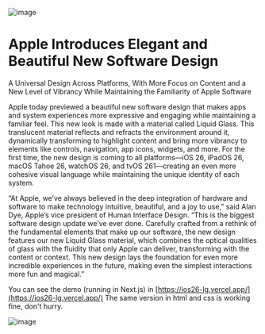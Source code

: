 ![image](https://github.com/user-attachments/assets/9eb5a4d0-a08e-41c3-9d97-f7e42d3fa6ef)

# Apple Introduces Elegant and Beautiful New Software Design

A Universal Design Across Platforms, With More Focus on Content and a New Level of Vibrancy While Maintaining the Familiarity of Apple Software

Apple today previewed a beautiful new software design that makes apps and system experiences more expressive and engaging while maintaining a familiar feel. This new look is made with a material called Liquid Glass. This translucent material reflects and refracts the environment around it, dynamically transforming to highlight content and bring more vibrancy to elements like controls, navigation, app icons, widgets, and more. For the first time, the new design is coming to all platforms—iOS 26, iPadOS 26, macOS Tahoe 26, watchOS 26, and tvOS 261—creating an even more cohesive visual language while maintaining the unique identity of each system.

“At Apple, we’ve always believed in the deep integration of hardware and software to make technology intuitive, beautiful, and a joy to use,” said Alan Dye, Apple’s vice president of Human Interface Design. “This is the biggest software design update we’ve ever done. Carefully crafted from a rethink of the fundamental elements that make up our software, the new design features our new Liquid Glass material, which combines the optical qualities of glass with the fluidity that only Apple can deliver, transforming with the content or context. This new design lays the foundation for even more incredible experiences in the future, making even the simplest interactions more fun and magical.”

You can see the demo (running in Next.js) in [https://ios26-lg.vercel.app/](https://ios26-lg.vercel.app/)
The same version in html and css is working fine, don't hurry.

![image](https://github.com/user-attachments/assets/334eca24-e7d0-49e9-81f9-80df5dcf11f7)
